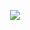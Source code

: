 <p align="center">
  <a href="https://skillicons.dev">
    <img src="https://skillicons.dev/icons?i=js,typescript,express,mongodb,nodejs,react,git,cs,python,linux,mysql" />
  </a>
</p>

